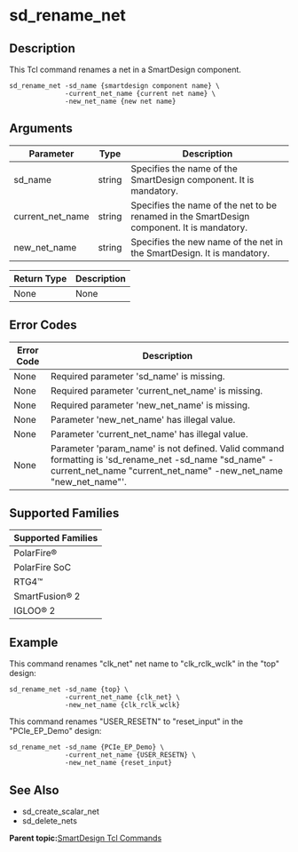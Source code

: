 # sd\_rename\_net

## Description

This Tcl command renames a net in a SmartDesign component.

```
sd_rename_net -sd_name {smartdesign component name} \
              -current_net_name {current net name} \
              -new_net_name {new net name}
```

## Arguments

|Parameter|Type|Description|
|---------|----|-----------|
|sd\_name|string|Specifies the name of the SmartDesign component. It is mandatory.|
|current\_net\_name|string|Specifies the name of the net to be renamed in the SmartDesign component. It is mandatory.|
|new\_net\_name|string|Specifies the new name of the net in the SmartDesign. It is mandatory.|

|Return Type|Description|
|-----------|-----------|
|None|None|

## Error Codes

|Error Code|Description|
|----------|-----------|
|None|Required parameter 'sd\_name' is missing.|
|None|Required parameter 'current\_net\_name' is missing.|
|None|Required parameter 'new\_net\_name' is missing.|
|None|Parameter 'new\_net\_name' has illegal value.|
|None|Parameter 'current\_net\_name' has illegal value.|
|None|Parameter 'param\_name' is not defined. Valid command formatting is 'sd\_rename\_net -sd\_name "sd\_name" -current\_net\_name "current\_net\_name" -new\_net\_name "new\_net\_name"'.|

## Supported Families

|Supported Families|
|------------------|
|PolarFire®|
|PolarFire SoC|
|RTG4™|
|SmartFusion® 2|
|IGLOO® 2|

## Example

This command renames "clk\_net" net name to "clk\_rclk\_wclk" in the "top" design:

```
sd_rename_net -sd_name {top} \
              -current_net_name {clk_net} \
              -new_net_name {clk_rclk_wclk}
```

This command renames "USER\_RESETN" to "reset\_input" in the "PCIe\_EP\_Demo" design:

```
sd_rename_net -sd_name {PCIe_EP_Demo} \
              -current_net_name {USER_RESETN} \
              -new_net_name {reset_input}
```

## See Also

-   sd\_create\_scalar\_net
-   sd\_delete\_nets

**Parent topic:**[SmartDesign Tcl Commands](GUID-92BDB298-D736-4F37-87A0-3E5E1200BEE6.md)

